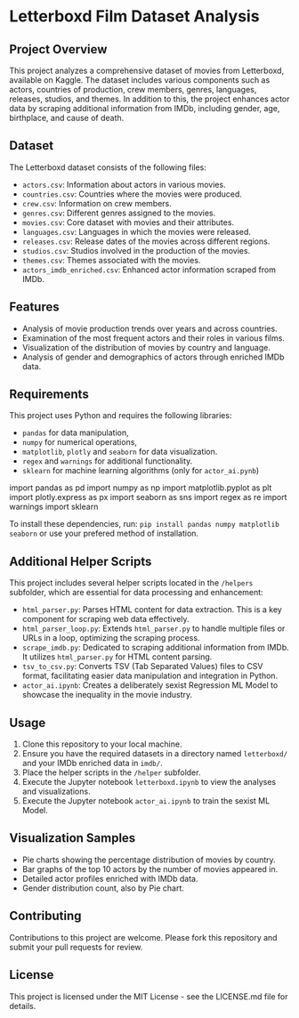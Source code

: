 # Letterboxd Film Dataset Analysis

## Project Overview
This project analyzes a comprehensive dataset of movies from Letterboxd, available on Kaggle. The dataset includes various components such as actors, countries of production, crew members, genres, languages, releases, studios, and themes. In addition to this, the project enhances actor data by scraping additional information from IMDb, including gender, age, birthplace, and cause of death.

## Dataset
The Letterboxd dataset consists of the following files:
- `actors.csv`: Information about actors in various movies.
- `countries.csv`: Countries where the movies were produced.
- `crew.csv`: Information on crew members.
- `genres.csv`: Different genres assigned to the movies.
- `movies.csv`: Core dataset with movies and their attributes.
- `languages.csv`: Languages in which the movies were released.
- `releases.csv`: Release dates of the movies across different regions.
- `studios.csv`: Studios involved in the production of the movies.
- `themes.csv`: Themes associated with the movies.
- `actors_imdb_enriched.csv`: Enhanced actor information scraped from IMDb.

## Features
- Analysis of movie production trends over years and across countries.
- Examination of the most frequent actors and their roles in various films.
- Visualization of the distribution of movies by country and language.
- Analysis of gender and demographics of actors through enriched IMDb data.

## Requirements
This project uses Python and requires the following libraries:
- `pandas` for data manipulation,
- `numpy` for numerical operations,
- `matplotlib`, `plotly`  and `seaborn` for data visualization.
- `regex` and `warnings` for additional functionality.
- `sklearn` for machine learning algorithms (only for `actor_ai.pynb`)

import pandas as pd
import numpy as np
import matplotlib.pyplot as plt
import plotly.express as px
import seaborn as sns
import regex as re
import warnings
import sklearn

To install these dependencies, run:
`pip install pandas numpy matplotlib seaborn`
or use your prefered method of installation.

## Additional Helper Scripts
This project includes several helper scripts located in the `/helpers` subfolder, which are essential for data processing and enhancement:

- `html_parser.py`: Parses HTML content for data extraction. This is a key component for scraping web data effectively.
- `html_parser_loop.py`: Extends `html_parser.py` to handle multiple files or URLs in a loop, optimizing the scraping process.
- `scrape_imdb.py`: Dedicated to scraping additional information from IMDb. It utilizes `html_parser.py` for HTML content parsing.
- `tsv_to_csv.py`: Converts TSV (Tab Separated Values) files to CSV format, facilitating easier data manipulation and integration in Python.
- `actor_ai.ipynb`: Creates a deliberately sexist Regression ML Model to showcase the inequality in the movie industry.

## Usage
1. Clone this repository to your local machine.
2. Ensure you have the required datasets in a directory named `letterboxd/` and your IMDb enriched data in `imdb/`.
3. Place the helper scripts in the `/helper` subfolder.
4. Execute the Jupyter notebook `letterboxd.ipynb` to view the analyses and visualizations.
5. Execute the Jupyter notebook `actor_ai.ipynb` to train the sexist ML Model.


## Visualization Samples
- Pie charts showing the percentage distribution of movies by country.
- Bar graphs of the top 10 actors by the number of movies appeared in.
- Detailed actor profiles enriched with IMDb data.
- Gender distribution count, also by Pie chart.

## Contributing
Contributions to this project are welcome. Please fork this repository and submit your pull requests for review.

## License
This project is licensed under the MIT License - see the LICENSE.md file for details.
